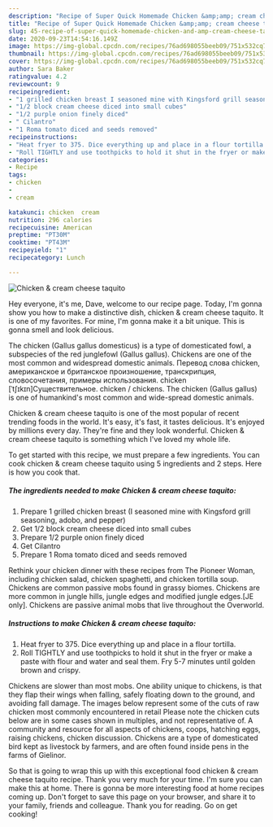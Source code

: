 ```yaml
---
description: "Recipe of Super Quick Homemade Chicken &amp;amp; cream cheese taquito"
title: "Recipe of Super Quick Homemade Chicken &amp;amp; cream cheese taquito"
slug: 45-recipe-of-super-quick-homemade-chicken-and-amp-cream-cheese-taquito
date: 2020-09-23T14:54:16.149Z
image: https://img-global.cpcdn.com/recipes/76ad698055beeb09/751x532cq70/chicken-cream-cheese-taquito-recipe-main-photo.jpg
thumbnail: https://img-global.cpcdn.com/recipes/76ad698055beeb09/751x532cq70/chicken-cream-cheese-taquito-recipe-main-photo.jpg
cover: https://img-global.cpcdn.com/recipes/76ad698055beeb09/751x532cq70/chicken-cream-cheese-taquito-recipe-main-photo.jpg
author: Sara Baker
ratingvalue: 4.2
reviewcount: 9
recipeingredient:
- "1 grilled chicken breast I seasoned mine with Kingsford grill seasoning adobo and pepper"
- "1/2 block cream cheese diced into small cubes"
- "1/2 purple onion finely diced"
- " Cilantro"
- "1 Roma tomato diced and seeds removed"
recipeinstructions:
- "Heat fryer to 375. Dice everything up and place in a flour tortilla."
- "Roll TIGHTLY and use toothpicks to hold it shut in the fryer or make a paste with flour and water and seal them. Fry 5-7 minutes until golden brown and crispy."
categories:
- Recipe
tags:
- chicken
- 
- cream

katakunci: chicken  cream 
nutrition: 296 calories
recipecuisine: American
preptime: "PT30M"
cooktime: "PT43M"
recipeyield: "1"
recipecategory: Lunch

---
```



![Chicken &amp; cream cheese taquito](https://img-global.cpcdn.com/recipes/76ad698055beeb09/751x532cq70/chicken-cream-cheese-taquito-recipe-main-photo.jpg)

Hey everyone, it's me, Dave, welcome to our recipe page. Today, I'm gonna show you how to make a distinctive dish, chicken &amp; cream cheese taquito. It is one of my favorites. For mine, I'm gonna make it a bit unique. This is gonna smell and look delicious.

The chicken (Gallus gallus domesticus) is a type of domesticated fowl, a subspecies of the red junglefowl (Gallus gallus). Chickens are one of the most common and widespread domestic animals. Перевод слова chicken, американское и британское произношение, транскрипция, словосочетания, примеры использования. chicken [ˈtʃɪkɪn]Существительное. chicken / chickens. The chicken (Gallus gallus) is one of humankind&#39;s most common and wide-spread domestic animals.

Chicken &amp; cream cheese taquito is one of the most popular of recent trending foods in the world. It's easy, it's fast, it tastes delicious. It's enjoyed by millions every day. They're fine and they look wonderful. Chicken &amp; cream cheese taquito is something which I've loved my whole life.


To get started with this recipe, we must prepare a few ingredients. You can cook chicken &amp; cream cheese taquito using 5 ingredients and 2 steps. Here is how you cook that.

<!--inarticleads1-->

##### The ingredients needed to make Chicken &amp; cream cheese taquito:

1. Prepare 1 grilled chicken breast (I seasoned mine with Kingsford grill seasoning, adobo, and pepper)
1. Get 1/2 block cream cheese diced into small cubes
1. Prepare 1/2 purple onion finely diced
1. Get  Cilantro
1. Prepare 1 Roma tomato diced and seeds removed


Rethink your chicken dinner with these recipes from The Pioneer Woman, including chicken salad, chicken spaghetti, and chicken tortilla soup. Chickens are common passive mobs found in grassy biomes. Chickens are more common in jungle hills, jungle edges and modified jungle edges.‌[JE only]. Chickens are passive animal mobs that live throughout the Overworld. 

<!--inarticleads2-->

##### Instructions to make Chicken &amp; cream cheese taquito:

1. Heat fryer to 375. Dice everything up and place in a flour tortilla.
1. Roll TIGHTLY and use toothpicks to hold it shut in the fryer or make a paste with flour and water and seal them. Fry 5-7 minutes until golden brown and crispy.


Chickens are slower than most mobs. One ability unique to chickens, is that they flap their wings when falling, safely floating down to the ground, and avoiding fall damage. The images below represent some of the cuts of raw chicken most commonly encountered in retail Please note the chicken cuts below are in some cases shown in multiples, and not representative of. A community and resource for all aspects of chickens, coops, hatching eggs, raising chickens, chicken discussion. Chickens are a type of domesticated bird kept as livestock by farmers, and are often found inside pens in the farms of Gielinor. 

So that is going to wrap this up with this exceptional food chicken &amp; cream cheese taquito recipe. Thank you very much for your time. I'm sure you can make this at home. There is gonna be more interesting food at home recipes coming up. Don't forget to save this page on your browser, and share it to your family, friends and colleague. Thank you for reading. Go on get cooking!
